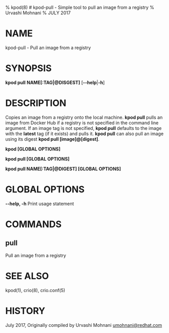 % kpod(8) # kpod-pull - Simple tool to pull an image from a registry
% Urvashi Mohnani
% JULY 2017
# NAME
kpod-pull - Pull an image from a registry

# SYNOPSIS
**kpod pull**
**NAME[:TAG|@DISGEST]**
[**--help**|**-h**]

# DESCRIPTION
Copies an image from a registry onto the local machine. **kpod pull** pulls an
image from Docker Hub if a registry is not specified in the command line argument.
If an image tag is not specified, **kpod pull** defaults to the image with the
**latest** tag (if it exists) and pulls it. **kpod pull** can also pull an image
using its digest **kpod pull [image]@[digest]**.

**kpod [GLOBAL OPTIONS]**

**kpod pull [GLOBAL OPTIONS]**

**kpod pull NAME[:TAG|@DIGEST] [GLOBAL OPTIONS]**

# GLOBAL OPTIONS

**--help, -h**
  Print usage statement

# COMMANDS

## pull
Pull an image from a registry

# SEE ALSO
kpod(1), crio(8), crio.conf(5)

# HISTORY
July 2017, Originally compiled by Urvashi Mohnani <umohnani@redhat.com>
